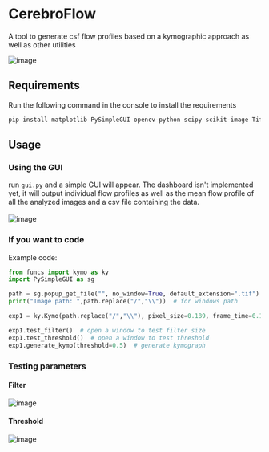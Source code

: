 # CerebroFlow
A tool to generate csf flow profiles based on a kymographic approach as well as other utilities 
</br>

![image](https://github.com/daggermaster3000/CerebroFlow/assets/82659911/2afe5815-18c9-40e9-95eb-1bb88d05eea1)



## Requirements
Run the following command in the console to install the requirements
```bash
pip install matplotlib PySimpleGUI opencv-python scipy scikit-image TiffCapture pandas
```

## Usage 

### Using the GUI
run `gui.py` and a simple GUI will appear. The dashboard isn't implemented yet, it will output individual flow profiles as well as the mean flow profile of all the analyzed images and a csv file containing the data.
</br>
</br>
![image](https://github.com/daggermaster3000/CerebroFlow/assets/82659911/35a4a91d-c408-4b9b-987a-96aeb4b81472)




### If you want to code
Example code:
```python
from funcs import kymo as ky
import PySimpleGUI as sg

path = sg.popup_get_file("", no_window=True, default_extension=".tif")  # prompt the user for input file
print("Image path: ",path.replace("/","\\"))  # for windows path

exp1 = ky.Kymo(path.replace("/","\\"), pixel_size=0.189, frame_time=0.1)  # create a Kymo object

exp1.test_filter()  # open a window to test filter size
exp1.test_threshold()  # open a window to test threshold
exp1.generate_kymo(threshold=0.5)  # generate kymograph

```
### Testing parameters
#### Filter
![image](https://github.com/daggermaster3000/CerebroFlow/assets/82659911/3b8c9c81-eb35-4b50-a168-4a1e82f9ea46)
#### Threshold
![image](https://github.com/daggermaster3000/CerebroFlow/assets/82659911/0e46b671-6eb6-46e7-886c-744fbddd8ef1)


